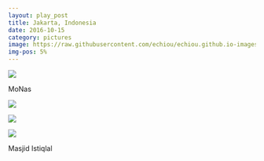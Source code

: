 ```yaml
---
layout: play_post
title: Jakarta, Indonesia
date: 2016-10-15
category: pictures
image: https://raw.githubusercontent.com/echiou/echiou.github.io-images/master/FFF/FFF12/4.jpg
img-pos: 5%
---
```


![][MoNas]

MoNas

![][Queue]

![][FatahillahSquare]

![][MasjidIstiqlal]

Masjid Istiqlal

[MasjidIstiqlal]: https://raw.githubusercontent.com/echiou/echiou.github.io-images/master/FFF/FFF12/1.jpg
[MoNas]: https://raw.githubusercontent.com/echiou/echiou.github.io-images/master/FFF/FFF12/2.jpg
[Queue]: https://raw.githubusercontent.com/echiou/echiou.github.io-images/master/FFF/FFF12/3.jpg
[FatahillahSquare]: https://raw.githubusercontent.com/echiou/echiou.github.io-images/master/FFF/FFF12/4.jpg
